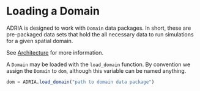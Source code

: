# Loading a Domain

ADRIA is designed to work with `Domain` data packages.
In short, these are pre-packaged data sets that hold the all necessary data to run
simulations for a given spatial domain.

See [Architecture](@ref) for more information.

A `Domain` may be loaded with the `load_domain` function.
By convention we assign the `Domain` to `dom`, although this variable can be named anything.

```julia
dom = ADRIA.load_domain("path to domain data package")
```